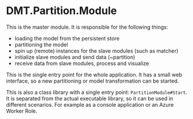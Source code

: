 DMT.Partition.Module
=================

This is the master module. It is responsible for the following things:

* loading the model from the persistent store
* partitioning the model
* spin up (remote) instances for the slave modules (such as matcher)
* initialize slave modules and send data (~partition)
* receive data from slave modules, process and visualize

This is the single entry point for the whole application. It has a small web
interface, so a new partitioning or model transformation can be started.

This is also a class library with a single entry point: `PartitionModule#Start`. It
is separated from the actual executable library, so it can be used in different
scenarios. For example as a console application or an Azure Worker Role.

